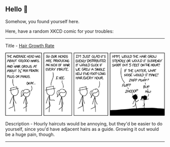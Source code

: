 ## Hello 👀

Somehow, you found yourself here.

Here, have a random XKCD comic for your troubles:

-----------------------------------

Title - [Hair Growth Rate](https://xkcd.com/2316)

![Hair Growth Rate](./random_comic.png)

Description - Hourly haircuts would be annoying, but they'd be easier to do yourself, since you'd have adjacent hairs as a guide. Growing it out would be a huge pain, though.

-----------------------------------